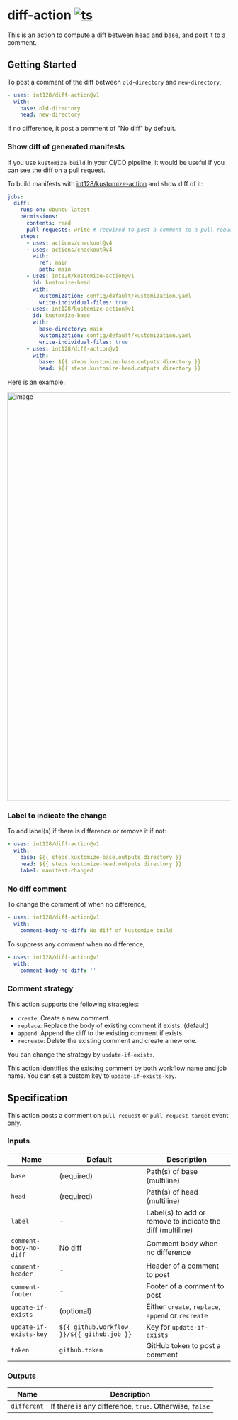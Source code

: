 # diff-action [![ts](https://github.com/int128/diff-action/actions/workflows/ts.yaml/badge.svg)](https://github.com/int128/diff-action/actions/workflows/ts.yaml)

This is an action to compute a diff between head and base, and post it to a comment.

## Getting Started

To post a comment of the diff between `old-directory` and `new-directory`,

```yaml
- uses: int128/diff-action@v1
  with:
    base: old-directory
    head: new-directory
```

If no difference, it post a comment of "No diff" by default.

### Show diff of generated manifests

If you use `kustomize build` in your CI/CD pipeline, it would be useful if you can see the diff on a pull request.

To build manifests with [int128/kustomize-action](https://github.com/int128/kustomize-action) and show diff of it:

```yaml
jobs:
  diff:
    runs-on: ubuntu-latest
    permissions:
      contents: read
      pull-requests: write # required to post a comment to a pull request
    steps:
      - uses: actions/checkout@v4
      - uses: actions/checkout@v4
        with:
          ref: main
          path: main
      - uses: int128/kustomize-action@v1
        id: kustomize-head
        with:
          kustomization: config/default/kustomization.yaml
          write-individual-files: true
      - uses: int128/kustomize-action@v1
        id: kustomize-base
        with:
          base-directory: main
          kustomization: config/default/kustomization.yaml
          write-individual-files: true
      - uses: int128/diff-action@v1
        with:
          base: ${{ steps.kustomize-base.outputs.directory }}
          head: ${{ steps.kustomize-head.outputs.directory }}
```

Here is an example.

<img width="920" alt="image" src="https://user-images.githubusercontent.com/321266/169690472-a74d764d-3567-4d5b-adc4-e8efc9dd4d6c.png">

### Label to indicate the change

To add label(s) if there is difference or remove it if not:

```yaml
- uses: int128/diff-action@v1
  with:
    base: ${{ steps.kustomize-base.outputs.directory }}
    head: ${{ steps.kustomize-head.outputs.directory }}
    label: manifest-changed
```

### No diff comment

To change the comment of when no difference,

```yaml
- uses: int128/diff-action@v1
  with:
    comment-body-no-diff: No diff of kustomize build
```

To suppress any comment when no difference,

```yaml
- uses: int128/diff-action@v1
  with:
    comment-body-no-diff: ''
```

### Comment strategy

This action supports the following strategies:

- `create`: Create a new comment.
- `replace`: Replace the body of existing comment if exists. (default)
- `append`: Append the diff to the existing comment if exists.
- `recreate`: Delete the existing comment and create a new one.

You can change the strategy by `update-if-exists`.

This action identifies the existing comment by both workflow name and job name.
You can set a custom key to `update-if-exists-key`.

## Specification

This action posts a comment on `pull_request` or `pull_request_target` event only.

### Inputs

| Name                   | Default                                    | Description                                                |
| ---------------------- | ------------------------------------------ | ---------------------------------------------------------- |
| `base`                 | (required)                                 | Path(s) of base (multiline)                                |
| `head`                 | (required)                                 | Path(s) of head (multiline)                                |
| `label`                | -                                          | Label(s) to add or remove to indicate the diff (multiline) |
| `comment-body-no-diff` | No diff                                    | Comment body when no difference                            |
| `comment-header`       | -                                          | Header of a comment to post                                |
| `comment-footer`       | -                                          | Footer of a comment to post                                |
| `update-if-exists`     | (optional)                                 | Either `create`, `replace`, `append` or `recreate`         |
| `update-if-exists-key` | `${{ github.workflow }}/${{ github.job }}` | Key for `update-if-exists`                                 |
| `token`                | `github.token`                             | GitHub token to post a comment                             |

### Outputs

| Name        | Description                                            |
| ----------- | ------------------------------------------------------ |
| `different` | If there is any difference, `true`. Otherwise, `false` |
